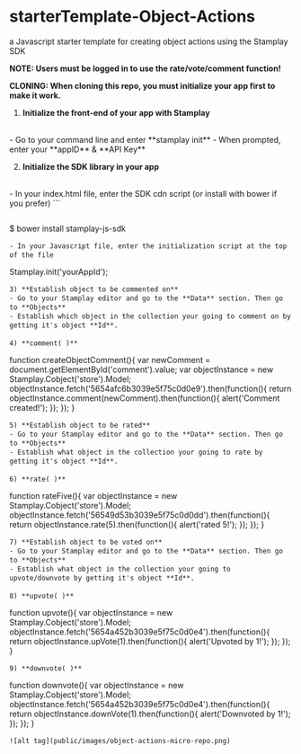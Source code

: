 # starterTemplate-Object-Actions
a Javascript starter template for creating object actions using the Stamplay SDK

**NOTE: Users must be logged in to use the rate/vote/comment function!**

**CLONING: When cloning this repo, you must initialize your app first to make it work.**

 1) **Initialize the front-end of your app with Stamplay**
 <br>
- Go to your command line and enter **stamplay init**
- When prompted, enter your **appID** & **API Key**

2) **Initialize the SDK library in your app**
<br>
- In your index.html file, enter the SDK cdn script (or install with bower if you prefer)
```
<script src="//drrjhlchpvi7e.cloudfront.net/libs/stamplay-js-sdk/1.3.1/stamplay.min.js"></script>

```
```
$ bower install stamplay-js-sdk
```
- In your Javascript file, enter the initialization script at the top of the file
```
Stamplay.init('yourAppId');
```
3) **Establish object to be commented on**
- Go to your Stamplay editor and go to the **Data** section. Then go to **Objects**
- Establish which object in the collection your going to comment on by getting it's object **Id**.

4) **comment( )**
```
function createObjectComment(){
	var newComment = document.getElementById('comment').value;
	var objectInstance = new Stamplay.Cobject('store').Model;
	objectInstance.fetch('5654afc6b3039e5f75c0d0e9').then(function(){
    	return objectInstance.comment(newComment).then(function(){
    		alert('Comment created!');
    	});
    });
}
```
5) **Establish object to be rated**
- Go to your Stamplay editor and go to the **Data** section. Then go to **Objects**
- Establish what object in the collection your going to rate by getting it's object **Id**.

6) **rate( )**
```
function rateFive(){
	var objectInstance = new Stamplay.Cobject('store').Model;
	objectInstance.fetch('56549d53b3039e5f75c0d0dd').then(function(){
    	return objectInstance.rate(5).then(function(){
    		alert('rated 5!');
    	});
    });
}
```
7) **Establish object to be voted on**
- Go to your Stamplay editor and go to the **Data** section. Then go to **Objects**
- Establish what object in the collection your going to upvote/downvote by getting it's object **Id**.

8) **upvote( )**
```
function upvote(){
	var objectInstance = new Stamplay.Cobject('store').Model;
	objectInstance.fetch('5654a452b3039e5f75c0d0e4').then(function(){
    	return objectInstance.upVote(1).then(function(){
    		alert('Upvoted by 1!');
    	});
    });
}
```
9) **downvote( )**
```
function downvote(){
	var objectInstance = new Stamplay.Cobject('store').Model;
	objectInstance.fetch('5654a452b3039e5f75c0d0e4').then(function(){
    	return objectInstance.downVote(1).then(function(){
    		alert('Downvoted by 1!');
    	});
    });
}
```
![alt tag](public/images/object-actions-micro-repo.png)
